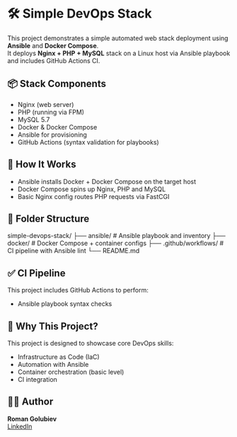 # 🛠️ Simple DevOps Stack

This project demonstrates a simple automated web stack deployment using **Ansible** and **Docker Compose**.  
It deploys **Nginx + PHP + MySQL** stack on a Linux host via Ansible playbook and includes GitHub Actions CI.

## 📦 Stack Components
- Nginx (web server)
- PHP (running via FPM)
- MySQL 5.7
- Docker & Docker Compose
- Ansible for provisioning
- GitHub Actions (syntax validation for playbooks)

## 🚀 How It Works
- Ansible installs Docker + Docker Compose on the target host
- Docker Compose spins up Nginx, PHP and MySQL
- Basic Nginx config routes PHP requests via FastCGI

## 📁 Folder Structure
simple-devops-stack/ 
├── ansible/ # Ansible playbook and inventory 
├── docker/ # Docker Compose + container configs 
├── .github/workflows/ # CI pipeline with Ansible lint 
└── README.md

## ✅ CI Pipeline
This project includes GitHub Actions to perform:
- Ansible playbook syntax checks

## 🧠 Why This Project?
This project is designed to showcase core DevOps skills:
- Infrastructure as Code (IaC)
- Automation with Ansible
- Container orchestration (basic level)
- CI integration

## 👨‍💻 Author
**Roman Golubiev**  
[LinkedIn](https://www.linkedin.com/in/golubiev)
